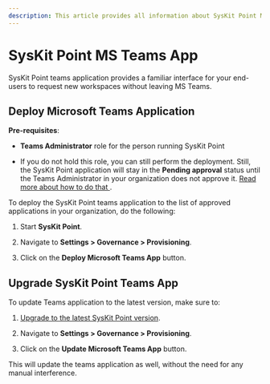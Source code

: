 ```yaml
---
description: This article provides all information about SysKit Point MS Teams App.
---
```


# SysKit Point MS Teams App  
SysKit Point teams application provides a familiar interface for your end-users to request new workspaces without leaving MS Teams. 

## Deploy Microsoft Teams Application 

__Pre-requisites__:  

* __Teams Administrator__ role for the person running SysKit Point 

* If you do not hold this role, you can still perform the deployment. Still, the SysKit Point application will stay in the __Pending approval__ status until the Teams Administrator in your organization does not approve it. [Read more about how to do that ](https://docs.microsoft.com/en-us/microsoftteams/manage-apps#approve-a-custom-app). 
 

To deploy the SysKit Point teams application to the list of approved applications in your organization, do the following:

1. Start __SysKit Point__. 

2. Navigate to __Settings > Governance > Provisioning__. 

3. Click on the __Deploy Microsoft Teams App__ button. 


## Upgrade SysKit Point Teams App 

To update Teams application to the latest version, make sure to: 

1.  [Upgrade to the latest SysKit Point version](../../installation/upgrade-syskit-point.md).

2. Navigate to __Settings > Governance > Provisioning__. 

3. Click on the __Update Microsoft Teams App__ button. 

This will update the teams application as well, without the need for any manual interference. 
